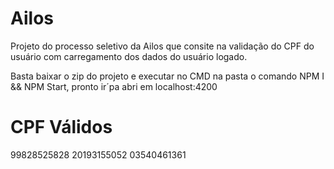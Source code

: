 # Ailos

Projeto do processo seletivo da Ailos que consite na validação do CPF do usuário com carregamento dos dados do usuário logado.

Basta baixar o zip do projeto e executar no CMD na pasta o comando NPM I && NPM Start, pronto ir´pa abri em localhost:4200
# CPF Válidos

99828525828
20193155052
03540461361
